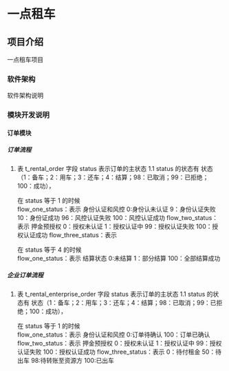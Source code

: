 # 一点租车 

## 项目介绍
一点租车项目

### 软件架构
软件架构说明

### 模块开发说明

#### 订单模块

##### 订单流程
 1. 表  t_rental_order  字段  status 表示订单的主状态 
  1.1   status 的状态有 状态（1：备车；2：用车；3：还车；4：结算；98：已取消；99：已拒绝；100：成功），
    
    在 status 等于 1 的时候   
							flow_one_status：表示 身份认证和风控 0:身份认未认证  9：身份认证失败 10：身份证成功  96：风控认证失败 100：风控认证成功
    						flow_two_status：表示 押金预授权  0：授权未认证  1：授权认证中 99：授权认证失败 100：授权认证成功
                            flow_three_status：表示 
                            
    在 status 等于 4 的时候   
    					   flow_one_status：表示 结算状态 0:未结算  1：部分结算 100：全部结算成功
 


##### 企业订单流程
  1. 表 t_rental_enterprise_order 字段 status 表示订单的主状态 
   1.1   status 的状态有 状态（1：备车；2：用车；3：还车；4：结算；98：已取消；99：已拒绝；100：成功），
   
     在 status 等于 1 的时候    
                             flow_one_status：表示 身份认证和风控 0:订单待确认  100：订单已确认
                             flow_two_status：表示 押金预授权  0：授权未认证  1：授权认证中 99：授权认证失败 100：授权认证成功
                             flow_three_status：表示 0：待付租金  50：待出车 98:待转账至资源方 100:已出车


